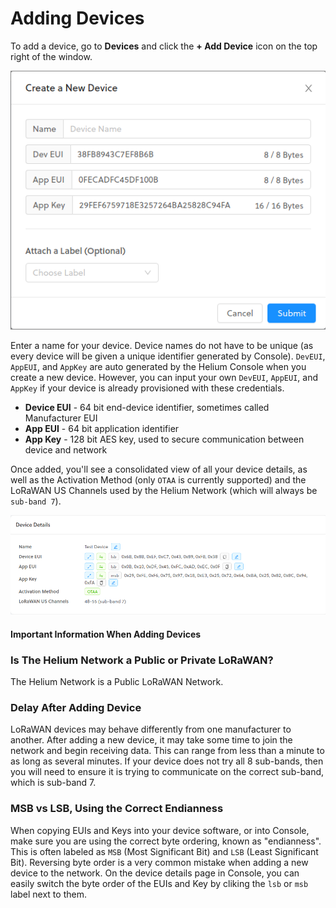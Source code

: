 # Adding Devices

To add a device, go to **Devices** and click the **+ Add Device** icon on the top right of the window.

![](../.gitbook/assets/console_create_device.png)

Enter a name for your device. Device names do not have to be unique \(as every device will be given a unique identifier generated by Console\). `DevEUI`, `AppEUI`, and `AppKey` are auto generated by the Helium Console when you create a new device. However, you can input your own `DevEUI`, `AppEUI`, and `AppKey` if your device is already provisioned with these credentials.

* **Device EUI** - 64 bit end-device identifier, sometimes called Manufacturer EUI
* **App EUI** - 64 bit application identifier
* **App Key** - 128 bit AES key, used to secure communication between device and network

Once added, you'll see a consolidated view of all your device details, as well as the Activation Method \(only `OTAA` is currently supported\) and the LoRaWAN US Channels used by the Helium Network \(which will always be `sub-band 7`\). 

![](../.gitbook/assets/console_device_details.png)

#### Important Information When Adding Devices

### Is The Helium Network a Public or Private LoRaWAN?

The Helium Network is a Public LoRaWAN Network.

### Delay After Adding Device

LoRaWAN devices may behave differently from one manufacturer to another. After adding a new device, it may take some time to join the network and begin receiving data. This can range from less than a minute to as long as several minutes. If your device does not try all 8 sub-bands, then you will need to ensure it is trying to communicate on the correct sub-band, which is sub-band 7.

### MSB vs LSB, Using the Correct Endianness

When copying EUIs and Keys into your device software, or into Console, make sure you are using the correct byte ordering, known as "endianness". This is often labeled as `MSB` \(Most Significant Bit\) and `LSB` \(Least Significant Bit\). Reversing byte order is a very common mistake when adding a new device to the network. On the device details page in Console, you can easily switch the byte order of the EUIs and Key by cliking the `lsb` or `msb` label next to them.

